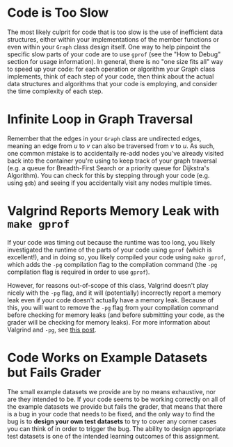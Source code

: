 # Code is Too Slow
The most likely culprit for code that is too slow is the use of inefficient data structures, either within your implementations of the member functions or even within your `Graph` class design itself. One way to help pinpoint the specific slow parts of your code are to use `gprof` (see the "How to Debug" section for usage information). In general, there is no "one size fits all" way to speed up your code: for each operation or algorithm your Graph class implements, think of each step of your code, then think about the actual data structures and algorithms that your code is employing, and consider the time complexity of each step.

# Infinite Loop in Graph Traversal
Remember that the edges in your `Graph` class are undirected edges, meaning an edge from *u* to *v* can also be traversed from *v* to *u*. As such, one common mistake is to accidentally re-add nodes you've already visited back into the container you're using to keep track of your graph traversal (e.g. a queue for Breadth-First Search or a priority queue for Dijkstra's Algorithm). You can check for this by stepping through your code (e.g. using `gdb`) and seeing if you accidentally visit any nodes multiple times.

# Valgrind Reports Memory Leak with `make gprof`
If your code was timing out because the runtime was too long, you likely investigated the runtime of the parts of your code using `gprof` (which is excellent!), and in doing so, you likely compiled your code using `make gprof`, which adds the `-pg` compilation flag to the compilation command (the `-pg` compilation flag is required in order to use `gprof`).

However, for reasons out-of-scope of this class, Valgrind doesn't play nicely with the `-pg` flag, and it will (potentially) incorrectly report a memory leak even if your code doesn't actually have a memory leak. Because of this, you will want to remove the `-pg` flag from your compilation command before checking for memory leaks (and before submitting your code, as the grader will be checking for memory leaks). For more information about Valgrind and `-pg`, see [this post](https://stackoverflow.com/a/14565503/2134991).

# Code Works on Example Datasets but Fails Grader
The small example datasets we provide are by no means exhaustive, nor are they intended to be. If your code seems to be working correctly on all of the example datasets we provide but fails the grader, that means that there is a bug in your code that needs to be fixed, and the only way to find the bug is to **design your own test datasets** to try to cover any corner cases you can think of in order to trigger the bug. The ability to design appropriate test datasets is one of the intended learning outcomes of this assignment.
